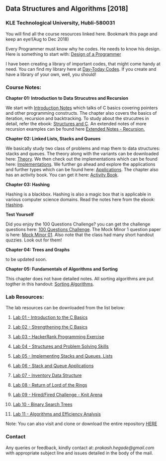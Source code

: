 ## Data Structures and Algorithms [2018]
### KLE Technological University, Hubli-580031
You will find all the course resources linked here. Bookmark this page and keep an eye!(Aug to Dec 2018)

Every Programmer must know why he codes. He needs to know his design. Here is something to start with:
[Design of a Programmer](https://www.smashwords.com/books/view/639609)

I have been creating a library of important codes, that might come handy at need. You can find my library here at [Day-Today Codes](https://github.com/prakashbh/day-today-codes). If you create and have a library of your own, well, you should!

### Course Notes:
**Chapter 01: Introduction to Data Strucutres and Recursion**

We start with [Introduction Notes](https://github.com/prakashbh/dsa-2018/blob/master/course-notes/1-intro-to-ds-recursion.pdf) which talks of C basics covering pointers and other programming constructs. The chapter also covers the basics of iteration, recursion and backtracking. To study about the strucutres in detail, refer the ebook: [Structures and C](https://www.smashwords.com/books/view/644937). An extended notes of more recursion examples can be found here [Extended Notes  - Recursion.](https://github.com/prakashbh/dsa-2018/blob/master/course-notes/1-recursion-examples.pdf)

**Chapter 02: Linked Lists, Stacks and Queues**

We basically study two class of problems and map them to data structures: stacks and queues. The theory along with the variants can be downloaded here: [Theory](https://github.com/prakashbh/dsa-2018/blob/master/course-notes/2-lists-stack-queue-theory.pdf). We then check out the implementations which can be found here: [Implementations](https://github.com/prakashbh/dsa-2018/blob/master/course-notes/2-stacks-queues-lists-implementation.pdf). We further go ahead and explore the applications and further types which can be found here: [Applications](https://github.com/prakashbh/dsa-2018/blob/master/course-notes/2-stacks-queues-lists-continued.pdf). The chapter also has an activity book. You can get it here: [Activity Book](https://github.com/prakashbh/dsa-2018/blob/master/course-notes/2-stacks-queues-lists-activity-book.pdf).

**Chapter 03: Hashing**

Hashing is a blackbox. Hashing is also a magic box that is applicable in various computer science domains. Read the notes here from the ebook: [Hashing](https://www.smashwords.com/books/view/737188).


**Test Yourself**

Did you enjoy the 100 Questions Challenge? you can get the challenge questions here: [100 Questions Challenge](https://github.com/prakashbh/dsa-2018/blob/master/course-notes/100-questions-challenge-2018.pdf). The Mock Minor 1 question paper is here: [Mock Minor 01](https://github.com/prakashbh/dsa-2018/blob/master/course-notes/mock-minor-01.pdf). Also note that the class had many short handout quzzies. Look out for them!


**Chapter 04: Trees and Graphs**

to be updated soon. 

**Chapter 05: Fundamentals of Algorithms and Sorting**

This chapter does not have detailed notes. All sorting algorithms are put togther in this handout: [Sorting Algorithms](https://github.com/prakashbh/dsa-2018/blob/master/course-notes/sorting-algorithms.pdf). 


### Lab Resources:

The lab resources can be downloaded from the list below: 

1. [Lab 01 - Introduction to the C Basics](https://github.com/prakashbh/dsa-2018/tree/master/labs/lab01)

2. [Lab 02 - Strengthening the C Basics](https://github.com/prakashbh/dsa-2018/tree/master/labs/lab02)

3. [Lab 03 - HackerRank Programming Exercise](https://www.hackerrank.com/dsa-lab-03-2018-d-div)

4. [Lab 04 - Structures and Problem Solving Skills](https://github.com/prakashbh/dsa-2018/tree/master/labs/lab04)

5. [Lab 05 - Implementing Stacks and Queues, Lists](https://github.com/prakashbh/dsa-2018/tree/master/labs/lab05)

6. [Lab 06 - Stack and Queue Applications](https://github.com/prakashbh/dsa-2018/tree/master/labs/lab06)

7. [Lab 07 - Inventory Data Structure](https://github.com/prakashbh/inventory-data-structure)

8. [Lab 08 - Return of Lord of the Rings](https://github.com/prakashbh/dsa-2018/tree/master/labs/lab08)

9. [Lab 09 - Hired/Fired Challenge - Knit Arena](https://www.knitarena.com/activities)

10. [Lab 10 - Binary Search Trees](https://github.com/prakashbh/dsa-2018/tree/master/labs/lab10)

11. [Lab 11 - Algorithms and Efficiency Analysis]()




Note: You can also visit and clone or download the entire repository [HERE](https://github.com/prakashbh/dsa-2018)


### Contact

Any queries or feedback, kindly contact at: _prakash.hegade@gmail.com_ with appropriate subject line and issues detailed in the body of the mail.

